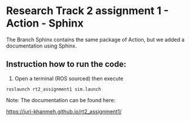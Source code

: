 # Research Track 2 assignment 1 - Action - Sphinx

The Branch Sphinx contains the same package of Action, but we added a documentation using Sphinx.

## Instruction how to run the code:

1. Open a terminal (ROS sourced) then execute
```
roslaunch rt2_assignment1 sim.launch
```

Note: The documentation can be found here:

https://juri-khanmeh.github.io/rt2_assignment1/

